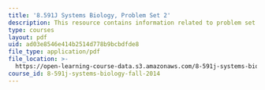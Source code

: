 ```yaml
---
title: '8.591J Systems Biology, Problem Set 2'
description: This resource contains information related to problem set 2.
type: courses
layout: pdf
uid: ad03e8546e414b2514d778b9bcbdfde8
file_type: application/pdf
file_location: >-
  https://open-learning-course-data.s3.amazonaws.com/8-591j-systems-biology-fall-2014/ad03e8546e414b2514d778b9bcbdfde8_MIT8_591JF14_ProblemSet2.pdf
course_id: 8-591j-systems-biology-fall-2014
---
```


